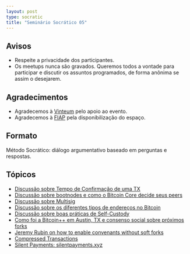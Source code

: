```yaml
---
layout: post
type: socratic
title: "Seminário Socrático 05"
---
```

## Avisos

- Respeite a privacidade dos participantes.
- Os meetups nunca são gravados. Queremos todos a vontade para participar e discutir os assuntos programados, de forma anônima se assim o desejarem.

## Agradecimentos

- Agradecemos à [Vinteum](https://vinteum.org/) pelo apoio ao evento.
- Agradecemos à [FIAP](https://www.fiap.com.br/) pela disponibilização do espaço.

## Formato

Método Socrático: diálogo argumentativo baseado em perguntas e respostas.


## Tópicos

* [Discussão sobre Tempo de Confirmação de uma TX](https://github.com/plebemineira/bhbitdevs.org/issues/5#issuecomment-2123265462)
* [Discussão sobre bootnodes e como o Bitcoin Core decide seus peers](https://github.com/plebemineira/bhbitdevs.org/issues/5#issuecomment-2129542542)
* [Discussão sobre Multisig](https://github.com/plebemineira/bhbitdevs.org/issues/5#issuecomment-2131383293)
* [Discussão sobre os diferentes tipos de endereços no Bitcoin](https://github.com/plebemineira/bhbitdevs.org/issues/5#issuecomment-2133881079)
* [Discussão sobre boas práticas de Self-Custody](https://github.com/plebemineira/bhbitdevs.org/issues/5#issuecomment-2133885595)
* [Como foi a Bitcoin++ em Austin, TX e consenso social sobre próximos forks](https://github.com/plebemineira/bhbitdevs.org/issues/5#issuecomment-2135502681)
* [Jeremy Rubin on how to enable convenants without soft forks](https://x.com/JeremyRubin/status/1795430822180176245)
* [Compressed Transactions](https://github.com/bitcoin/bips/blob/master/bip-0337.mediawiki)
* [Silent Payments: silentpayments.xyz](https://github.com/bitcoin/bips/blob/master/bip-0352.mediawiki)

